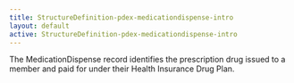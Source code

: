 ```yaml
---
title: StructureDefinition-pdex-medicationdispense-intro
layout: default
active: StructureDefinition-pdex-medicationdispense-intro
---
```


The MedicationDispense record identifies the prescription drug issued to a member and paid for under their Health Insurance Drug Plan.
